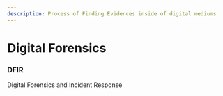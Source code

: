```yaml
---
description: Process of Finding Evidences inside of digital mediums
---
```


# Digital Forensics

### DFIR&#x20;

Digital Forensics and Incident Response
